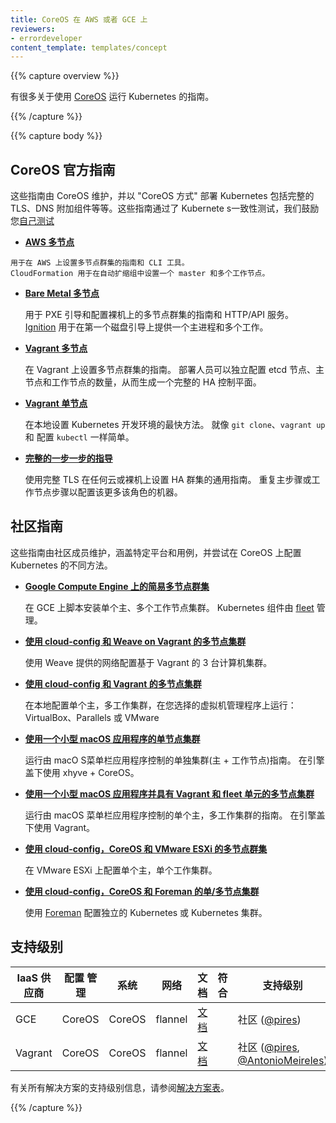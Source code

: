 ```yaml
---
title: CoreOS 在 AWS 或者 GCE 上
reviewers:
- errordeveloper
content_template: templates/concept
---
```


<!--
---
title: CoreOS on AWS or GCE
reviewers:
- errordeveloper
content_template: templates/concept
---
-->

{{% capture overview %}}

<!--
There are multiple guides on running Kubernetes with [CoreOS](https://coreos.com/kubernetes/docs/latest/).
-->
有很多关于使用 [CoreOS](https://coreos.com/kubernetes/docs/latest/) 运行 Kubernetes 的指南。

{{% /capture %}}

{{% capture body %}}

<!--
## Official CoreOS Guides
-->

## CoreOS 官方指南

<!--
These guides are maintained by CoreOS and deploy Kubernetes the "CoreOS Way" with full TLS, the DNS add-on, and more. These guides pass Kubernetes conformance testing and we encourage you to [test this yourself](https://coreos.com/kubernetes/docs/latest/conformance-tests.html).
-->
这些指南由 CoreOS 维护，并以 "CoreOS 方式" 部署 Kubernetes 包括完整的 TLS、DNS 附加组件等等。这些指南通过了 Kubernete s一致性测试，我们鼓励您[自己测试](https://coreos.com/kubernetes/docs/latest/conformance-tests.html)

<!--
* [**AWS Multi-Node**](https://coreos.com/kubernetes/docs/latest/kubernetes-on-aws.html)
-->
* [**AWS 多节点**](https://coreos.com/kubernetes/docs/latest/kubernetes-on-aws.html)

<!--
    Guide and CLI tool for setting up a multi-node cluster on AWS.
    CloudFormation is used to set up a master and multiple workers in auto-scaling groups.
-->
    用于在 AWS 上设置多节点群集的指南和 CLI 工具。
    CloudFormation 用于在自动扩缩组中设置一个 master 和多个工作节点。

<!--
* [**Bare Metal Multi-Node**](https://coreos.com/kubernetes/docs/latest/kubernetes-on-baremetal.html#automated-provisioning)

    Guide and HTTP/API service for PXE booting and provisioning a multi-node cluster on bare metal.
    [Ignition](https://coreos.com/ignition/docs/latest/) is used to provision a master and multiple workers on the first boot from disk.
-->

* [**Bare Metal 多节点**](https://coreos.com/kubernetes/docs/latest/kubernetes-on-baremetal.html#automated-provisioning)

    用于 PXE 引导和配置裸机上的多节点群集的指南和 HTTP/API 服务。
    [Ignition](https://coreos.com/ignition/docs/latest/) 用于在第一个磁盘引导上提供一个主进程和多个工作。
    
<!--    
* [**Vagrant Multi-Node**](https://coreos.com/kubernetes/docs/latest/kubernetes-on-vagrant.html)

    Guide to setting up a multi-node cluster on Vagrant.
    The deployer can independently configure the number of etcd nodes, master nodes, and worker nodes to bring up a fully HA control plane.
-->

* [**Vagrant 多节点**](https://coreos.com/kubernetes/docs/latest/kubernetes-on-vagrant.html)

    在 Vagrant 上设置多节点群集的指南。
    部署人员可以独立配置 etcd 节点、主节点和工作节点的数量，从而生成一个完整的 HA 控制平面。

<!--
* [**Vagrant Single-Node**](https://coreos.com/kubernetes/docs/latest/kubernetes-on-vagrant-single.html)

    The quickest way to set up a Kubernetes development environment locally.
    As easy as `git clone`, `vagrant up` and configuring `kubectl`.
-->

* [**Vagrant 单节点**](https://coreos.com/kubernetes/docs/latest/kubernetes-on-vagrant-single.html)

    在本地设置 Kubernetes 开发环境的最快方法。
    就像 `git clone`、`vagrant up` 和 配置 `kubectl` 一样简单。

<!--
* [**Full Step by Step Guide**](https://coreos.com/kubernetes/docs/latest/getting-started.html)

    A generic guide to setting up an HA cluster on any cloud or bare metal, with full TLS.
    Repeat the master or worker steps to configure more machines of that role.
-->
* [**完整的一步一步的指导**](https://coreos.com/kubernetes/docs/latest/getting-started.html)

    使用完整 TLS 在任何云或裸机上设置 HA 群集的通用指南。
    重复主步骤或工作节点步骤以配置该更多该角色的机器。

<!--
## Community Guides
-->

## 社区指南

<!--
These guides are maintained by community members, cover specific platforms and use cases, and experiment with different ways of configuring Kubernetes on CoreOS.
-->
这些指南由社区成员维护，涵盖特定平台和用例，并尝试在 CoreOS 上配置 Kubernetes 的不同方法。

<!--
* [**Easy Multi-node Cluster on Google Compute Engine**](https://github.com/rimusz/coreos-multi-node-k8s-gce/blob/master/README.md)

    Scripted installation of a single master, multi-worker cluster on GCE.
    Kubernetes components are managed by [fleet](https://github.com/coreos/fleet).
-->

* [**Google Compute Engine 上的简易多节点群集**](https://github.com/rimusz/coreos-multi-node-k8s-gce/blob/master/README.md)

    在 GCE 上脚本安装单个主、多个工作节点集群。
    Kubernetes 组件由 [fleet](https://github.com/coreos/fleet) 管理。

<!--
* [**Multi-node cluster using cloud-config and Weave on Vagrant**](https://github.com/errordeveloper/weave-demos/blob/master/poseidon/README.md)

    Configure a Vagrant-based cluster of 3 machines with networking provided by Weave.
-->

* [**使用 cloud-config 和 Weave on Vagrant 的多节点集群**](https://github.com/errordeveloper/weave-demos/blob/master/poseidon/README.md)

    使用 Weave 提供的网络配置基于 Vagrant 的 3 台计算机集群。

<!--
* [**Multi-node cluster using cloud-config and Vagrant**](https://github.com/pires/kubernetes-vagrant-coreos-cluster/blob/master/README.md)

    Configure a single master, multi-worker cluster locally, running on your choice of hypervisor: VirtualBox, Parallels, or VMware
-->

* [**使用 cloud-config 和 Vagrant 的多节点集群**](https://github.com/pires/kubernetes-vagrant-coreos-cluster/blob/master/README.md)

   在本地配置单个主，多工作集群，在您选择的虚拟机管理程序上运行：VirtualBox、Parallels 或 VMware
    

<!--
* [**Single-node cluster using a small macOS App**](https://github.com/rimusz/kube-solo-osx/blob/master/README.md)

    Guide to running a solo cluster (master + worker) controlled by an macOS menubar application.
    Uses xhyve + CoreOS under the hood.
-->

* [**使用一个小型 macOS 应用程序的单节点集群**](https://github.com/rimusz/kube-solo-osx/blob/master/README.md)

    运行由 macO S菜单栏应用程序控制的单独集群(主 + 工作节点)指南。
    在引擎盖下使用 xhyve + CoreOS。

<!--
* [**Multi-node cluster with Vagrant and fleet units using a small macOS App**](https://github.com/rimusz/coreos-osx-gui-kubernetes-cluster/blob/master/README.md)

    Guide to running a single master, multi-worker cluster controlled by an macOS menubar application.
    Uses Vagrant under the hood.
-->

* [**使用一个小型 macOS 应用程序并具有 Vagrant 和 fleet 单元的多节点集群**](https://github.com/rimusz/coreos-osx-gui-kubernetes-cluster/blob/master/README.md)

    运行由 macOS 菜单栏应用程序控制的单个主，多工作集群的指南。
    在引擎盖下使用 Vagrant。

<!--
* [**Multi-node cluster using cloud-config, CoreOS and VMware ESXi**](https://github.com/xavierbaude/VMware-coreos-multi-nodes-Kubernetes)

    Configure a single master, single worker cluster on VMware ESXi.
-->

* [**使用 cloud-config，CoreOS 和 VMware ESXi 的多节点群集**](https://github.com/xavierbaude/VMware-coreos-multi-nodes-Kubernetes)

    在 VMware ESXi 上配置单个主，单个工作集群。

<!--
* [**Single/Multi-node cluster using cloud-config, CoreOS and Foreman**](https://github.com/johscheuer/theforeman-coreos-kubernetes)

    Configure a standalone Kubernetes or a Kubernetes cluster with [Foreman](https://theforeman.org).
-->

* [**使用 cloud-config，CoreOS 和 Foreman 的单/多节点集群**](https://github.com/johscheuer/theforeman-coreos-kubernetes)

    使用 [Foreman](https://theforeman.org) 配置独立的 Kubernetes 或 Kubernetes 集群。

<!--
## Support Level
-->

## 支持级别

<!--
IaaS Provider        | Config. Mgmt | OS     | Networking  | Docs                                              | Conforms | Support Level
-------------------- | ------------ | ------ | ----------  | ---------------------------------------------     | ---------| ----------------------------
GCE                  | CoreOS       | CoreOS | flannel     | [docs](/docs/getting-started-guides/coreos)                                 |          | Community ([@pires](https://github.com/pires))
Vagrant              | CoreOS       | CoreOS | flannel     | [docs](/docs/getting-started-guides/coreos)                                 |          | Community ([@pires](https://github.com/pires), [@AntonioMeireles](https://github.com/AntonioMeireles))
-->

IaaS 供应商           | 配置 管理    | 系统    |   网络      | 文档                                              |    符合   | 支持级别
-------------------- | ------------ | ------ | ----------  | ---------------------------------------------     | ---------| ----------------------------
GCE                  | CoreOS       | CoreOS | flannel     | [文档](/docs/getting-started-guides/coreos)                                 |          | 社区 ([@pires](https://github.com/pires))
Vagrant              | CoreOS       | CoreOS | flannel     | [文档](/docs/getting-started-guides/coreos)                                 |          | 社区 ([@pires](https://github.com/pires), [@AntonioMeireles](https://github.com/AntonioMeireles))

<!--
For support level information on all solutions, see the [Table of solutions](/docs/getting-started-guides/#table-of-solutions) chart.
-->
有关所有解决方案的支持级别信息，请参阅[解决方案表](/docs/getting-started-guides/#table-of-solutions)。

{{% /capture %}}
